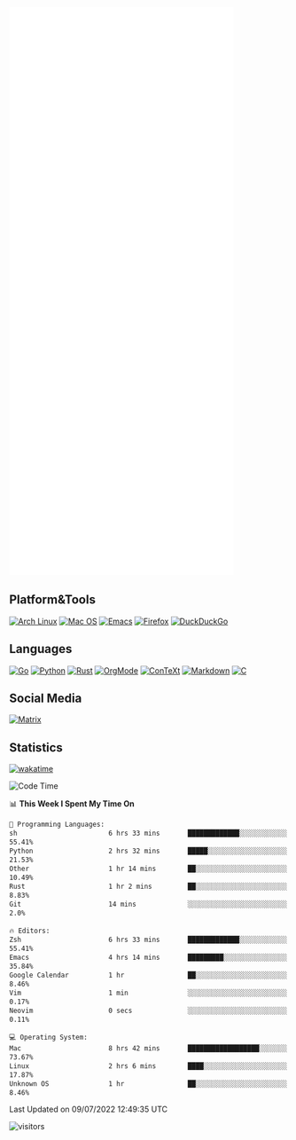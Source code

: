 ![Metrics](https://github.com/SteamedFish/SteamedFish/blob/master/github-metrics.svg)

## Platform&Tools

[![Arch Linux](https://img.shields.io/badge/ArchLinux-1793D1?logo=arch-linux&logoColor=fff&style=flat-square)](https://archlinux.org/)
[![Mac OS](https://img.shields.io/badge/MacOS-000000?style=flat-square&logo=macos&logoColor=F0F0F0)](https://www.apple.com/macos/)
[![Emacs](https://img.shields.io/badge/Emacs-%237F5AB6.svg?&style=flat-square&logo=gnu-emacs&logoColor=white)](https://www.gnu.org/software/emacs/)
[![Firefox](https://img.shields.io/badge/Firefox-FF7139?style=flat-square&logo=Firefox-Browser&logoColor=white)](https://firefox.com/)
[![DuckDuckGo](https://img.shields.io/badge/DuckDuckGo-DE5833?style=flat-square&logo=DuckDuckGo&logoColor=white)](https://duckduckgo.com/)

## Languages

[![Go](https://img.shields.io/badge/Golang-%2300ADD8.svg?style=flat-square&logo=go&logoColor=white)](https://golang.org/)
[![Python](https://img.shields.io/badge/Python-3670A0?style=flat-square&logo=python&logoColor=ffdd54)](https://www.python.org/)
[![Rust](https://img.shields.io/badge/Rust-%23000000.svg?style=flat-square&logo=rust&logoColor=white)](https://www.rust-lang.org/)
[![OrgMode](https://img.shields.io/badge/OrgMode-%23000000.svg?style=flat-square&logo=org&logoColor=white)](https://orgmode.org/)
[![ConTeXt](https://img.shields.io/badge/ConTeXt-%23008080.svg?style=flat-square&logo=latex&logoColor=white)](https://contextgarden.net/)
[![Markdown](https://img.shields.io/badge/MarkDown-%23000000.svg?style=flat-square&logo=markdown&logoColor=white)](https://daringfireball.net/projects/markdown/)
[![C](https://img.shields.io/badge/C-%2300599C.svg?style=flat-square&logo=c&logoColor=white)](https://www.iso.org/standard/74528.html)

## Social Media

[![Matrix](https://img.shields.io/badge/SteamedFish-2CA5E0?style=social&logo=matrix&logoColor=black)](https://matrix.to/#/@i:steamedfish.org)

## Statistics
[![wakatime](https://wakatime.com/badge/user/168280d6-fcf2-4b4f-ad3a-dc4612f35b38.svg)](https://wakatime.com/@168280d6-fcf2-4b4f-ad3a-dc4612f35b38)

<!--START_SECTION:waka-->
![Code Time](http://img.shields.io/badge/Code%20Time-1%2C912%20hrs%2052%20mins-blue)

📊 **This Week I Spent My Time On** 

```text
💬 Programming Languages: 
sh                       6 hrs 33 mins       █████████████░░░░░░░░░░░░   55.41% 
Python                   2 hrs 32 mins       █████░░░░░░░░░░░░░░░░░░░░   21.53% 
Other                    1 hr 14 mins        ██░░░░░░░░░░░░░░░░░░░░░░░   10.49% 
Rust                     1 hr 2 mins         ██░░░░░░░░░░░░░░░░░░░░░░░   8.83% 
Git                      14 mins             ░░░░░░░░░░░░░░░░░░░░░░░░░   2.0%

🔥 Editors: 
Zsh                      6 hrs 33 mins       █████████████░░░░░░░░░░░░   55.41% 
Emacs                    4 hrs 14 mins       █████████░░░░░░░░░░░░░░░░   35.84% 
Google Calendar          1 hr                ██░░░░░░░░░░░░░░░░░░░░░░░   8.46% 
Vim                      1 min               ░░░░░░░░░░░░░░░░░░░░░░░░░   0.17% 
Neovim                   0 secs              ░░░░░░░░░░░░░░░░░░░░░░░░░   0.11%

💻 Operating System: 
Mac                      8 hrs 42 mins       ██████████████████░░░░░░░   73.67% 
Linux                    2 hrs 6 mins        ████░░░░░░░░░░░░░░░░░░░░░   17.87% 
Unknown OS               1 hr                ██░░░░░░░░░░░░░░░░░░░░░░░   8.46%

```


 Last Updated on 09/07/2022 12:49:35 UTC
<!--END_SECTION:waka-->

![visitors](https://visitor-badge.laobi.icu/badge?page_id=SteamedFish.SteamedFish)
